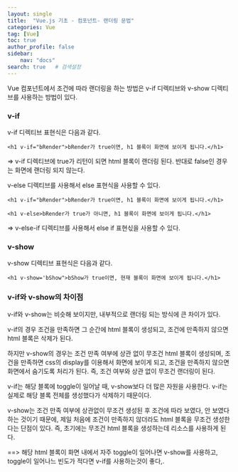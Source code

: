 ```yaml
---
layout: single
title:  "Vue.js 기초 - 컴포넌트- 랜더링 문법"
categories: Vue
tag: [Vue]
toc: true
author_profile: false
sidebar:
    nav: "docs"
search: true   # 검색설정
---
```


Vue 컴포넌트에서 조건에 따라 랜더링을 하는 방법은 v-if 디렉티브와 v-show 디렉티브를 사용하는 방법이 있다.

### v-if

v-if 디렉티브 표현식은 다음과 같다.

`<h1 v-if="bRender">bRender가 true이면, h1 블록이 화면에 보이게 됩니다.</h1>`

=> v-if 디렉티브에 true가 리턴이 되면 html 블록이 랜더링 된다. 반대로 false인 경우는 화면에 랜더링 되지 않는다.

v-else 디렉티브를 사용해서 else 표현식을 사용할 수 있다.

`<h1 v-if="bRender">bRender가 true이면, h1 블록이 화면에 보이게 됩니다.</h1>`

`<h1 v-else>bRender가 true가 아니면, h1 블록이 화면에 보이게 됩니다.</h1>`

=> v-else-if 디렉티브를 사용해서 else if 표현싟을 사용할 수 있다.


### v-show

v-show 디렉티브 표현식은 다음과 같다.

`<h1 v-show='bShow">bShow가 true이면, 현재 블록이 화면에 보이게 됩니다.</h1>`


### v-if와 v-show의 차이점
v-if와 v-show는 비슷해 보이지만, 내부적으로 랜더링 되는 방식에 큰 차이가 있다.

v-if의 경우 조건을 만족하면 그 순간에 html 블록이 생성되고, 조건에 만족하지 않으면 html 블록은 삭제가 된다.

하지만 v-show의 경우는 조건 만족 여부에 상관 없이 무조건 html 블록이 생성되며, 조건을 만족하면 css의 display를 이용해서 화면에 보이게 되고, 조건을 만족하지 않으면 화면에서 숨기도록 처리가 된다. 즉, 조건 여부와 상관 없이 무조건 랜더링이 된다. 

v-if는 해당 블록에 toggle이 일어날 때, v-show보다 더 많은 자원을 사용한다. v-if는 실제로 해당 블록 전체를 생성했다가 삭제하기 때문이다.

v-show는 조건 만족 여부에 상관없이 무조건 생성된 후 조건에 따라 보였다, 안 보였다 하는 것이기 때문에, 제일 처음에 조건이 만족하지 않더라도 html 블록을 무조건 생성한다는 단점이 있다. 즉, 초기에는 무조건 html 블록을 생성하는데 리소스를 사용하게 된다.

==> 해당 html 블록이 화면 내에서 자주 toggle이 일어나면 v-show를 사용하고, toggle이 일어나느 빈도가 적다면 v-if를 사용하는것이 좋다,.